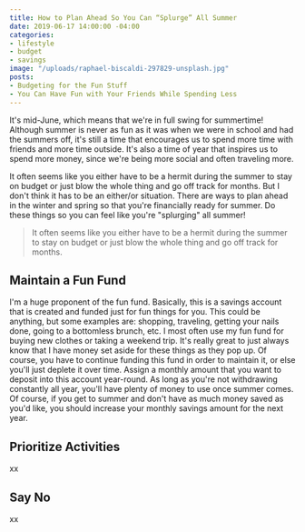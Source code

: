 ```yaml
---
title: How to Plan Ahead So You Can “Splurge” All Summer
date: 2019-06-17 14:00:00 -04:00
categories:
- lifestyle
- budget
- savings
image: "/uploads/raphael-biscaldi-297829-unsplash.jpg"
posts:
- Budgeting for the Fun Stuff
- You Can Have Fun with Your Friends While Spending Less
---
```


It's mid-June, which means that we're in full swing for summertime! Although summer is never as fun as it was when we were in school and had the summers off, it's still a time that encourages us to spend more time with friends and more time outside. It's also a time of year that inspires us to spend more money, since we're being more social and often traveling more. 

It often seems like you either have to be a hermit during the summer to stay on budget or just blow the whole thing and go off track for months. But I don't think it has to be an either/or situation. There are ways to plan ahead in the winter and spring so that you're financially ready for summer. Do these things so you can feel like you're "splurging" all summer!

> It often seems like you either have to be a hermit during the summer to stay on budget or just blow the whole thing and go off track for months. 

## Maintain a Fun Fund

I'm a huge proponent of the fun fund. Basically, this is a savings account that is created and funded just for fun things for you. This could be anything, but some examples are: shopping, traveling, getting your nails done, going to a bottomless brunch, etc. I most often use my fun fund for buying new clothes or taking a weekend trip. It's really great to just always know that I have money set aside for these things as they pop up. Of course, you have to continue funding this fund in order to maintain it, or else you'll just deplete it over time. Assign a monthly amount that you want to deposit into this account year-round. As long as you're not withdrawing constantly all year, you'll have plenty of money to use once summer comes. Of course, if you get to summer and don't have as much money saved as you'd like, you should increase your monthly savings amount for the next year. 

## Prioritize Activities

xx

## Say No

xx